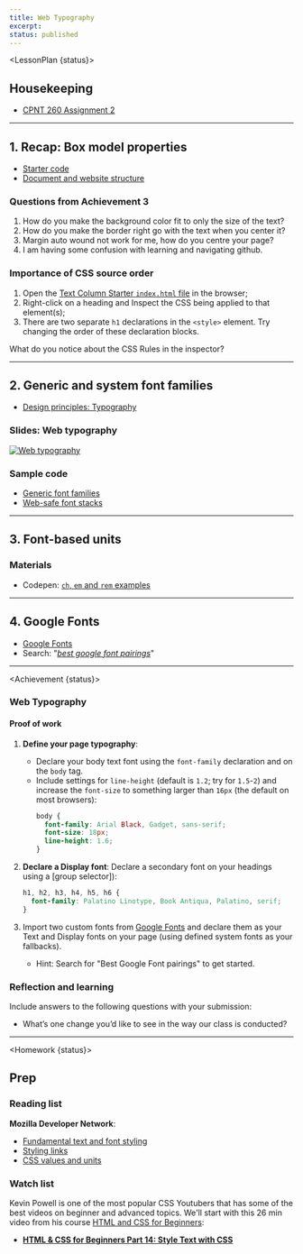 ```yaml
---
title: Web Typography
excerpt: 
status: published
---
```

<script>
	import Homework from "$lib/components/Homework.svelte";
	import LessonPlan from "$lib/components/LessonPlan.svelte";
	import LabTime from "$lib/components/LabTime.svelte";
	import Achievement from "$lib/components/Achievement.svelte";
</script>

<LessonPlan {status}>

## Housekeeping
- [CPNT 260 Assignment 2](/courses/cpnt-260/assessments/assignment-2)

---

## 1. Recap: Box model properties
- [Starter code](https://github.com/sait-wbdv/dailies-w23/tree/main/2023-01-20-web-typography)
- [Document and website structure](https://developer.mozilla.org/en-US/docs/Learn/HTML/Introduction_to_HTML/Document_and_website_structure)

### Questions from Achievement 3
1. How do you make the background color fit to only the size of the text?
2. How do you make the border right go with the text when you center it?
3. Margin auto wound not work for me, how do you centre your page?
4. I am having some confusion with learning and navigating github.

### Importance of CSS source order
1. Open the [Text Column Starter `index.html` file](https://github.com/sait-wbdv/dailies-w23/tree/main/2023-01-20-web-typography/01-text-column-starter) in the browser;
2. Right-click on a heading and Inspect the CSS being applied to that element(s);
3. There are two separate `h1` declarations in the `<style>` element. Try changing the order of these declaration blocks. 

What do you notice about the CSS Rules in the inspector?

---

## 2. Generic and system font families
- [Design principles: Typography](https://www.youtube.com/watch?v=yom0nogFN3k)

### Slides: Web typography
[![Web typography](/images/slides/web-typography.png)](https://sait-wbdv.github.io/slides/w23/cpnt-260/web-typography.html)

### Sample code
- [Generic font families](https://codepen.io/browsertherapy/pen/wvzZPqK)
- [Web-safe font stacks](https://codepen.io/browsertherapy/pen/eYNmYQP)

---

## 3. Font-based units
### Materials
- Codepen: [`ch`, `em` and `rem` examples](https://codepen.io/acidtone/pen/WNbgyQw)

---

## 4. Google Fonts
- [Google Fonts](https://fonts.google.com/)
- Search: "_[best google font pairings](https://www.google.com/search?q=best+google+font+pairings)_"

</LessonPlan>

---

<Achievement {status}>

### Web Typography
#### Proof of work
1. **Define your page typography**: 
    - Declare your body text font using the `font-family` declaration and on the `body` tag. 
    - Include settings for `line-height` (default is `1.2`; try for `1.5`-`2`) and increase the `font-size` to something larger than `16px` (the default on most browsers):
        ```css
        body {
          font-family: Arial Black, Gadget, sans-serif;
          font-size: 18px;
          line-height: 1.6;
        }
        ```
2. **Declare a Display font**: Declare a secondary font on your headings using a [group selector]):
    
    ```css
    h1, h2, h3, h4, h5, h6 {
      font-family: Palatino Linotype, Book Antiqua, Palatino, serif;
    }
    ```
3. Import two custom fonts from [Google Fonts](https://fonts.google.com/) and declare them as your Text and Display fonts on your page (using defined system fonts as your fallbacks).
    - Hint: Search for "Best Google Font pairings" to get started.

### Reflection and learning
Include answers to the following questions with your submission:
- What’s one change you’d like to see in the way our class is conducted?

</Achievement>
 
---

<Homework {status}>

## Prep

### Reading list
**Mozilla Developer Network**: 
- [Fundamental text and font styling](https://developer.mozilla.org/en-US/docs/Learn/CSS/Styling_text/Fundamentals)
- [Styling links](https://developer.mozilla.org/en-US/docs/Learn/CSS/Styling_text/Styling_links)
- [CSS values and units](https://developer.mozilla.org/en-US/docs/Learn/CSS/Building_blocks/Values_and_units)

### Watch list
Kevin Powell is one of the most popular CSS Youtubers that has some of the best videos on beginner and advanced topics. We'll start with this 26 min video from his course [HTML and CSS for Beginners](https://www.youtube.com/playlist?list=PL4-IK0AVhVjM0xE0K2uZRvsM7LkIhsPT-):
- **[HTML & CSS for Beginners Part 14: Style Text with CSS](https://www.youtube.com/watch?v=Elg66-ASVXg)**

</Homework>
